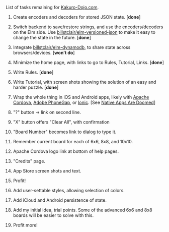 List of tasks remaining for [Kakuro-Dojo.com](https:/Kakuro-Dojo.com/).

1. Create encoders and decoders for stored JSON state. [**done**]

2. Switch backend to save/restore strings, and use the encoders/decoders on the Elm side. Use [billstclair/elm-versioned-json](http://package.elm-lang.org/packages/billstclair/elm-versioned-json/latest) to make it easy to change the state in the future. [**done**]

3. Integrate [billstclair/elm-dynamodb](http://package.elm-lang.org/packages/billstclair/elm-dynamodb/latest), to share state across browsers/devices. [**won't do**]

4. Minimize the home page, with links to go to Rules, Tutorial, Links. [**done**]

5. Write Rules. [**done**]

6. Write Tutorial, with screen shots showing the solution of an easy and harder puzzle. [**done**]

7. Wrap the whole thing in iOS and Android apps, likely with [Apache Cordova](https://cordova.apache.org/), [Adobe PhoneGap](http://phonegap.com/), or [Ionic](http://ionicframework.com/). [See [Native Apps Are Doomed](https://medium.com/javascript-scene/native-apps-are-doomed-ac397148a2c0#.48qr70u0a)]

71. "?" button -> link on second line.
72. "X" button offers "Clear All", with confirmation
73. "Board Number" becomes link to dialog to type it.
74. Remember current board for each of 6x6, 8x8, and 10x10.
75. Apache Cordova logo link at bottom of help pages.
76. "Credits" page.
77. App Store screen shots and text.

8. Profit!

9. Add user-settable styles, allowing selection of colors.

10. Add iCloud and Android persistence of state.

11. Add my initial idea, trial points. Some of the advanced 6x6 and 8x8 boards will be easier to solve with this.

12. Profit more!
